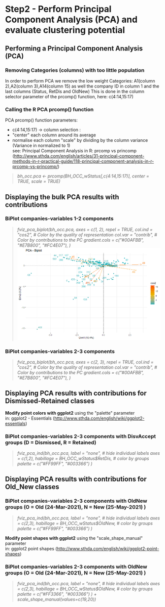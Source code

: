 # Step2 - Perform Principal Component Analysis (PCA) and evaluate clustering potential
## Performing a Principal Component Analysis (PCA)

### Removing Categories (columns) with too little population

In order to perform PCA we remove the low weight Categories: A1(column 2),A2(column 3),A14(column 15)
as well the company ID in column 1 and the last columns (Status, RetDis and OldNew)
This is done in the column selector parameter of the prcomp() function, here: c(4:14,15:17)

### Calling the R PCA prcomp() function

PCA prcomp() function parameters: 
- c(4:14,15:17) -> column selection : 
- "center" each column around its average
- normalise each column "scale" by dividing by the column variance (Variance in normalized to 1)
<br>see: Principal Component Analysis in R: prcomp vs princomp (http://www.sthda.com/english/articles/31-principal-component-methods-in-r-practical-guide/118-principal-component-analysis-in-r-prcomp-vs-princomp/)

> <em>bh_occ.pca <- prcomp(BH_OCC_wStatus[,c(4:14,15:17)], center = TRUE, scale = TRUE)</em>				

## Displaying the bulk PCA results with contributions

### BiPlot companies-variables 1-2 components
> <em>fviz_pca_biplot(bh_occ.pca, axes = c(1, 2), repel = TRUE,
             col.ind = "cos2", # Color by the quality of representation
            col.var = "contrib", # Color by contributions to the PC
             gradient.cols = c("#00AFBB", "#E7B800", "#FC4E07"),
                )</em>
 ![PCA 1-2 plane](BHP-25-May-2021_PCA-Biplot_1-2.png)
### BiPlot companies-variables 2-3 components
> <em>fviz_pca_biplot(bh_occ.pca, axes = c(2, 3), repel = TRUE,
             col.ind = "cos2", # Color by the quality of representation
            col.var = "contrib", # Color by contributions to the PC
             gradient.cols = c("#00AFBB", "#E7B800", "#FC4E07"),
                )</em>

## Displaying PCA results with contributions for Dismissed-Retained classes

<strong>Modify point colors with ggplot2</strong> using the "palette" parameter<br>	
in: ggplot2 - Essentials (http://www.sthda.com/english/wiki/ggplot2-essentials)

### BiPlot companies-variables 2-3 components with DisvAccept groups (D = Dismissed, R = Retained)
> <em>fviz_pca_ind(bh_occ.pca,
             label = "none", # hide individual labels
 	     axes = c(1,2),
             habillage = BH_OCC_wStatus$RetDis, # color by groups
             palette = c("#FF99FF", "#003366")
)</em>

## Displaying PCA results with contributions for Old_New classes

### BiPlot companies-variables 2-3 components with OldNew groups (O = Old (24-Mar-2021), N = New (25-May-2021) )
> <em>fviz_pca_ind(bh_occ.pca,
             label = "none", # hide individual labels
 	     axes = c(2,3),
             habillage = BH_OCC_wStatus$OldNew, # color by groups
             palette = c("#FF99FF", "#003366")
)</em>

<strong>Modify point shapes with ggplot2</strong> using the "scale_shape_manual" parameter <br>	
in: ggplot2 point shapes (http://www.sthda.com/english/wiki/ggplot2-point-shapes)

### BiPlot companies-variables 2-3 components with OldNew groups (O = Old (24-Mar-2021), N = New (25-May-2021) )
> <em>fviz_pca_ind(bh_occ.pca,
             label = "none", # hide individual labels
 	     axes = c(2,3),
             habillage = BH_OCC_wStatus$OldNew, # color by groups
             palette = c("#FF3366", "#003366")
) + scale_shape_manual(values=c(19,20))</em>
